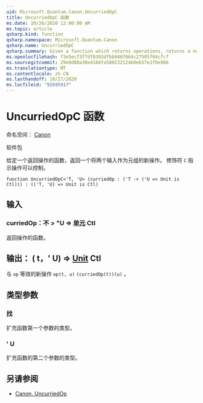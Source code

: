 ```yaml
---
uid: Microsoft.Quantum.Canon.UncurriedOpC
title: UncurriedOpC 函数
ms.date: 10/26/2020 12:00:00 AM
ms.topic: article
qsharp.kind: function
qsharp.namespace: Microsoft.Quantum.Canon
qsharp.name: UncurriedOpC
qsharp.summary: Given a function which returns operations, returns a new operation which takes both inputs as a tuple. The modifier `C` indicates that the operations are controllable.
ms.openlocfilehash: f3e5ecf3f7df0393dfbb948f064c27505f04cfcf
ms.sourcegitcommit: 29e0d88a30e4166fa580132124b0eb57e1f0e986
ms.translationtype: MT
ms.contentlocale: zh-CN
ms.lasthandoff: 10/27/2020
ms.locfileid: "92695917"
---
```

# <a name="uncurriedopc-function"></a>UncurriedOpC 函数

命名空间： [Canon](xref:Microsoft.Quantum.Canon)

软件包 [](https://nuget.org/packages/)


给定一个返回操作的函数，返回一个将两个输入作为元组的新操作。
修饰符 `C` 指示操作可以控制。

```qsharp
function UncurriedOpC<'T, 'U> (curriedOp : ('T -> ('U => Unit is Ctl))) : (('T, 'U) => Unit is Ctl)
```


## <a name="input"></a>输入

### <a name="curriedop--t---u--unit-ctl"></a>curriedOp：不 > "U => [单元](xref:microsoft.quantum.lang-ref.unit) Ctl

返回操作的函数。



## <a name="output--tu--unit-ctl"></a>输出： ( t，' U) => [Unit](xref:microsoft.quantum.lang-ref.unit) Ctl

与 `op` 等效的新操作 `op(t, u)` `(curriedOp(t))(u)` 。

## <a name="type-parameters"></a>类型参数

### <a name="t"></a>找

扩充函数第一个参数的类型。
### <a name="u"></a>' U

扩充函数的第二个参数的类型。

## <a name="see-also"></a>另请参阅

- [Canon. UncurriedOp](xref:Microsoft.Quantum.Canon.UncurriedOp)